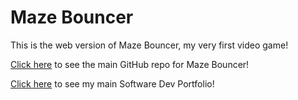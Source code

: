 # Maze Bouncer
This is the web version of Maze Bouncer, my very first video game!

[Click here](https://github.com/KobeLemon/maze-bouncer) to see the main GitHub repo for Maze Bouncer!

[Click here](https://kobelemon.github.io/kobe-web-portfolio/) to see my main Software Dev Portfolio!
